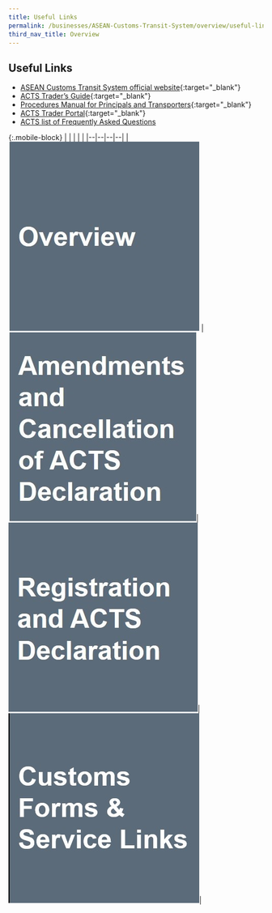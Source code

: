 ```yaml
---
title: Useful Links 
permalink: /businesses/ASEAN-Customs-Transit-System/overview/useful-links
third_nav_title: Overview
---
```


## Useful Links 
  - [ASEAN Customs Transit System official website](https://acts.asean.org/){:target="_blank"} 
  - [ACTS Trader’s Guide](https://acts.asean.org/traders-guide/acts-trader-portal){:target="_blank"} 
  - [Procedures Manual for Principals and Transporters](https://acts.asean.org/traders-guide/procedures-manual-principals-and-transporters){:target="_blank"} 
  - [ACTS Trader Portal](https://acts.asean.org/traders-guide/acts-trader-portal){:target="_blank"} 
  - [ACTS list of Frequently Asked Questions](/documents/businesses/FAQ-on-ACTS.pdf)

{:.mobile-block}
|  |  |  |  |
|--|--|--|--|
|[![](/images/ACTS/Overview.jpg)](/businesses/ASEAN-Customs-Transit-System/overview) |[![](/images/ACTS/Amendments-and-Cancellation.jpg)](/businesses/ASEAN-Customs-Transit-System/overview/amendments-and-cancellation-of-ACTS-declaration)|[![](/images/ACTS/Registration-and-ACTS-Declaration.jpg)](/businesses/ASEAN-Customs-Transit-System/Registration-and-ACTS-Declaration)|[![](/images/ACTS/Customs-Forms-&-Service-Links.jpg)](/eservices/customs-forms-and-service-links)| 
